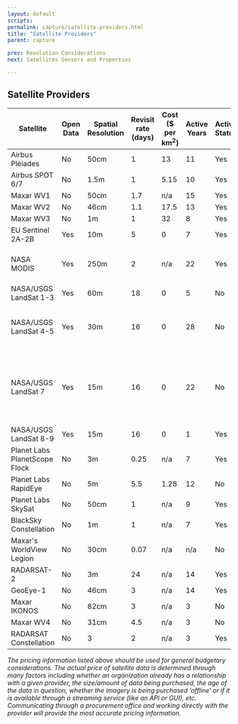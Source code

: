 ```yaml
---
layout: default
scripts:
permalink: capture/satellite-providers.html
title: "Satellite Providers"
parent: capture

prev: Resolution Considerations
next: Satellites Sensors and Properties

---
```


## Satellite Providers

| Satellite     | Open Data | Spatial Resolution | Revisit rate (days) | Cost ($ per km<sup>2</sup>) | Active Years | Active Status | Notes|
|----------------------|---------------------------|-------------------------|---------------------------------------------------------------------------------------------|------------------------------------|------------------------------------|------------------------------------|------------------------------------|
|Airbus Pléiades    |  No |  50cm    |      1     |     13    |     11    |       Yes    |   Constellation of 2       
|Airbus SPOT 6/7     |  No  |   1.5m    |      1    |     5.15     |      10      |    Yes             
|Maxar WV1     |  No | 50cm    |      1.7     |     n/a     |    15       |    Yes    
|Maxar WV2  |  No |   46cm    |     1.1      |     17.5     |    13      |    Yes   
|Maxar WV3    | No | 1m   |     1     |     32    |     8     |     Yes    
|EU Sentinel 2A-2B     |Yes  |  10m     |     5     |     0     |    7     |     Yes        
|NASA MODIS   | Yes |   250m    |     2      |     n/a     |    22      |      Yes     |    Sees every point on the world every 1-2 days
|NASA/USGS LandSat 1-3   | Yes |   60m    |     18      |     0     |    5      |      No
|NASA/USGS LandSat 4-5   | Yes |   30m    |     16      |     0     |    28      |      No     |   Longest-operating Earth observation satellite.    
|NASA/USGS LandSat 7   | Yes |   15m    |     16      |     0     |    22      |      No     |   Commercial web mapping services originally displayed Landsat 7 imagery    
|NASA/USGS LandSat 8-9   | Yes |   15m    |     16      |     0     |    1      |     Yes     
|Planet Labs PlanetScope Flock   | No |   3m    |     0.25      |     n/a     |    7      |     Yes  | Constellation of 87   
|Planet Labs RapidEye   | No |   5m    |     5.5      |     1.28     |    12      |     No    |     Constellation of 5    
|Planet Labs SkySat   | No |   50cm    |     1      |     n/a     |    9      |     Yes     | Constellation of 21     
|BlackSky Constellation   | No |   1m    |     1      |     n/a     |    7      |     Yes
|Maxar's WorldView Legion   | No |   30cm    |     0.07      |     n/a     |    n/a      |     No     | Launches September 2022     
|RADARSAT-2   | No |   3m    |     24      |     n/a     |    14      |     Yes
|GeoEye-1  | No |   46cm    |     3      |     n/a     |    14      |     Yes
|Maxar IKONOS   | No |   82cm    |     3      |     n/a     |    3      |     No
|Maxar WV4  | No |   31cm    |     4.5      |     n/a     |    3      |     No
|RADARSAT Constellation   | No |   3    |     2      |     n/a     |    3      |     Yes                  

_The pricing information listed above should be used for general budgetary considerations. The actual price of satellite data is determined through many factors including whether an organization already has a relationship with a given provider, the size/amount of data being purchased, the age of the data in question, whether the imagery is being purchased ‘offline’ or if it is available through a streaming service (like an API or GUI), etc. Communicating through a procurement office and working directly with the provider will provide the most accurate pricing information._
